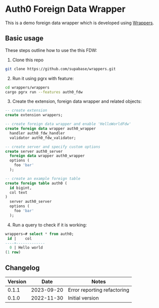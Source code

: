 # Auth0 Foreign Data Wrapper

This is a demo foreign data wrapper which is developed using [Wrappers](https://github.com/supabase/wrappers).

## Basic usage

These steps outline how to use the this FDW:

1. Clone this repo

```bash
git clone https://github.com/supabase/wrappers.git
```

2. Run it using pgrx with feature:

```bash
cd wrappers/wrappers
cargo pgrx run --features auth0_fdw
```

3. Create the extension, foreign data wrapper and related objects:

```sql
-- create extension
create extension wrappers;

-- create foreign data wrapper and enable 'HelloWorldFdw'
create foreign data wrapper auth0_wrapper
  handler auth0_fdw_handler
  validator auth0_fdw_validator;

-- create server and specify custom options
create server auth0_server
  foreign data wrapper auth0_wrapper
  options (
    foo 'bar'
  );

-- create an example foreign table
create foreign table auth0 (
  id bigint,
  col text
)
  server auth0_server
  options (
    foo 'bar'
  );
```

4. Run a query to check if it is working:

```sql
wrappers=# select * from auth0;
 id |    col
----+-------------
  0 | Hello world
(1 row)
```

## Changelog

| Version | Date       | Notes                                                |
| ------- | ---------- | ---------------------------------------------------- |
| 0.1.1   | 2023-09-20 | Error reporting refactoring                          |
| 0.1.0   | 2022-11-30 | Initial version                                      |
